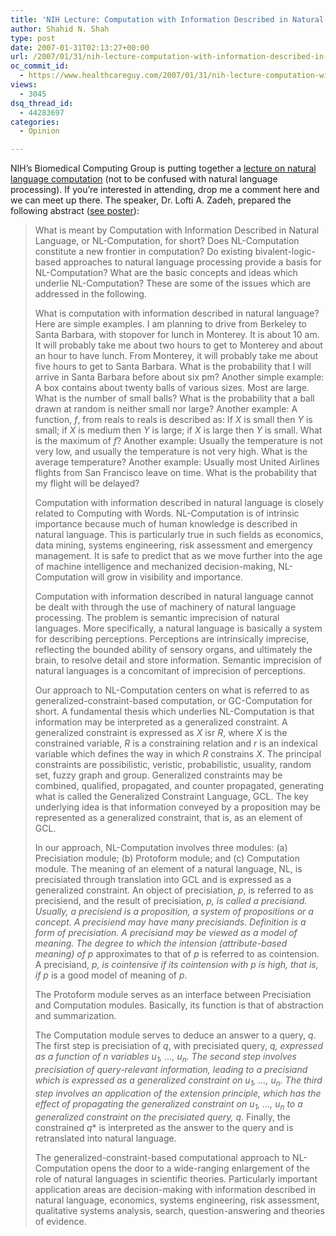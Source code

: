 ```yaml
---
title: 'NIH Lecture: Computation with Information Described in Natural Language (Feb 8)'
author: Shahid N. Shah
type: post
date: 2007-01-31T02:13:27+00:00
url: /2007/01/31/nih-lecture-computation-with-information-described-in-natural-language-feb-8/
oc_commit_id:
  - https://www.healthcareguy.com/2007/01/31/nih-lecture-computation-with-information-described-in-natural-language-feb-8/1478769104
views:
  - 3045
dsq_thread_id:
  - 44283697
categories:
  - Opinion

---
```

NIH&#8217;s Biomedical Computing Group is putting together a [lecture on natural language computation][1] (not to be confused with natural language processing). If you&#8217;re interested in attending, drop me a comment here and we can meet up there. The speaker, Dr. Lofti A. Zadeh, prepared the following abstract ([see poster][2]):

> What is meant by Computation with Information Described in Natural Language, or NL-Computation, for short? Does NL-Computation constitute a new frontier in computation? Do existing bivalent-logic-based approaches to natural language processing provide a basis for NL-Computation? What are the basic concepts and ideas which underlie NL-Computation? These are some of the issues which are addressed in the following. 
> 
> What is computation with information described in natural language? Here are simple examples. I am planning to drive from Berkeley to Santa Barbara, with stopover for lunch in Monterey. It is about 10 am. It will probably take me about two hours to get to Monterey and about an hour to have lunch. From Monterey, it will probably take me about five hours to get to Santa Barbara. What is the probability that I will arrive in Santa Barbara before about six pm? Another simple example: A box contains about twenty balls of various sizes. Most are large. What is the number of small balls? What is the probability that a ball drawn at random is neither small nor large? Another example: A function, _f_, from reals to reals is described as: If _X_ is small then _Y_ is small; if _X_ is medium then _Y_ is large; if _X_ is large then _Y_ is small. What is the maximum of _f_? Another example: Usually the temperature is not very low, and usually the temperature is not very high. What is the average temperature? Another example: Usually most United Airlines flights from San Francisco leave on time. What is the probability that my flight will be delayed? 
> 
> Computation with information described in natural language is closely related to Computing with Words. NL-Computation is of intrinsic importance because much of human knowledge is described in natural language. This is particularly true in such fields as economics, data mining, systems engineering, risk assessment and emergency management. It is safe to predict that as we move further into the age of machine intelligence and mechanized decision-making, NL-Computation will grow in visibility and importance. 
> 
> Computation with information described in natural language cannot be dealt with through the use of machinery of natural language processing. The problem is semantic imprecision of natural languages. More specifically, a natural language is basically a system for describing perceptions. Perceptions are intrinsically imprecise, reflecting the bounded ability of sensory organs, and ultimately the brain, to resolve detail and store information. Semantic imprecision of natural languages is a concomitant of imprecision of perceptions. 
> 
> Our approach to NL-Computation centers on what is referred to as generalized-constraint-based computation, or GC-Computation for short. A fundamental thesis which underlies NL-Computation is that information may be interpreted as a generalized constraint. A generalized constraint is expressed as _X_ isr _R_, where _X_ is the constrained variable, _R_ is a constraining relation and _r_ is an indexical variable which defines the way in which _R_ constrains _X_. The principal constraints are possibilistic, veristic, probabilistic, usuality, random set, fuzzy graph and group. Generalized constraints may be combined, qualified, propagated, and counter propagated, generating what is called the Generalized Constraint Language, GCL. The key underlying idea is that information conveyed by a proposition may be represented as a generalized constraint, that is, as an element of GCL. 
> 
> In our approach, NL-Computation involves three modules: (a) Precisiation module; (b) Protoform module; and (c) Computation module. The meaning of an element of a natural language, NL, is precisiated through translation into GCL and is expressed as a generalized constraint. An object of precisiation, _p_, is referred to as precisiend, and the result of precisiation, _p_*, is called a precisiand. Usually, a precisiend is a proposition, a system of propositions or a concept. A precisiend may have many precisiands. Definition is a form of precisiation. A precisiand may be viewed as a model of meaning. The degree to which the intension (attribute-based meaning) of _p_* approximates to that of _p_ is referred to as cointension. A precisiand, _p_*, is cointensive if its cointension with _p_ is high, that is, if _p_* is a good model of meaning of _p_. 
> 
> The Protoform module serves as an interface between Precisiation and Computation modules. Basically, its function is that of abstraction and summarization. 
> 
> The Computation module serves to deduce an answer to a query, _q_. The first step is precisiation of _q_, with precisiated query, _q_*, expressed as a function of _n_ variables _u_<sub>1</sub>, …, _u_<sub>n</sub>. The second step involves precisiation of query-relevant information, leading to a precisiand which is expressed as a generalized constraint on _u_<sub>1</sub>, …, _u_<sub>n</sub>. The third step involves an application of the extension principle, which has the effect of propagating the generalized constraint on _u_<sub>1</sub>, …, _u_<sub>n</sub> to a generalized constraint on the precisiated query, _q_*. Finally, the constrained _q_* is interpreted as the answer to the query and is retranslated into natural language. 
> 
> The generalized-constraint-based computational approach to NL-Computation opens the door to a wide-ranging enlargement of the role of natural languages in scientific theories. Particularly important application areas are decision-making with information described in natural language, economics, systems engineering, risk assessment, qualitative systems analysis, search, question-answering and theories of evidence.

 [1]: http://www.altum.com/bcig/events/seminars/2007/2007_01.htm
 [2]: /uploads/2007/01/zadeh.PPT